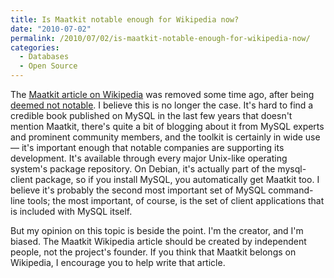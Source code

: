 ```yaml
---
title: Is Maatkit notable enough for Wikipedia now?
date: "2010-07-02"
permalink: /2010/07/02/is-maatkit-notable-enough-for-wikipedia-now/
categories:
  - Databases
  - Open Source
---
```

The [Maatkit article on Wikipedia][1] was removed some time ago, after being [deemed not notable][2]. I believe this is no longer the case. It's hard to find a credible book published on MySQL in the last few years that doesn't mention Maatkit, there's quite a bit of blogging about it from MySQL experts and prominent community members, and the toolkit is certainly in wide use &#8212; it's important enough that notable companies are supporting its development. It's available through every major Unix-like operating system's package repository. On Debian, it's actually part of the mysql-client package, so if you install MySQL, you automatically get Maatkit too. I believe it's probably the second most important set of MySQL command-line tools; the most important, of course, is the set of client applications that is included with MySQL itself.

But my opinion on this topic is beside the point. I'm the creator, and I'm biased. The Maatkit Wikipedia article should be created by independent people, not the project's founder. If you think that Maatkit belongs on Wikipedia, I encourage you to help write that article.

 [1]: http://en.wikipedia.org/w/index.php?title=Maatkit&#038;redirect=no
 [2]: http://en.wikipedia.org/wiki/Wikipedia:Articles_for_deletion/Maatkit
